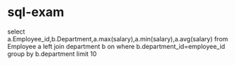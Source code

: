 # sql-exam
select a.Employee_id,b.Department,a.max(salary),a.min(salary),a.avg(salary) from Employee a left join department b on  where b.department_id=employee_id group by b.department limit 10

